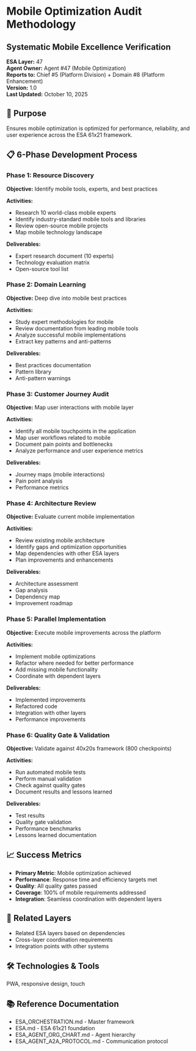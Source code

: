 # Mobile Optimization Audit Methodology
## Systematic Mobile Excellence Verification

**ESA Layer:** 47  
**Agent Owner:** Agent #47 (Mobile Optimization)  
**Reports to:** Chief #5 (Platform Division) + Domain #8 (Platform Enhancement)  
**Version:** 1.0  
**Last Updated:** October 10, 2025

## 🎯 Purpose
Ensures mobile optimization is optimized for performance, reliability, and user experience across the ESA 61x21 framework.

## 📋 6-Phase Development Process

### Phase 1: Resource Discovery
**Objective:** Identify mobile tools, experts, and best practices

**Activities:**
- Research 10 world-class mobile experts
- Identify industry-standard mobile tools and libraries
- Review open-source mobile projects
- Map mobile technology landscape

**Deliverables:**
- Expert research document (10 experts)
- Technology evaluation matrix
- Open-source tool list

### Phase 2: Domain Learning
**Objective:** Deep dive into mobile best practices

**Activities:**
- Study expert methodologies for mobile
- Review documentation from leading mobile tools
- Analyze successful mobile implementations
- Extract key patterns and anti-patterns

**Deliverables:**
- Best practices documentation
- Pattern library
- Anti-pattern warnings

### Phase 3: Customer Journey Audit
**Objective:** Map user interactions with mobile layer

**Activities:**
- Identify all mobile touchpoints in the application
- Map user workflows related to mobile
- Document pain points and bottlenecks
- Analyze performance and user experience metrics

**Deliverables:**
- Journey maps (mobile interactions)
- Pain point analysis
- Performance metrics

### Phase 4: Architecture Review
**Objective:** Evaluate current mobile implementation

**Activities:**
- Review existing mobile architecture
- Identify gaps and optimization opportunities
- Map dependencies with other ESA layers
- Plan improvements and enhancements

**Deliverables:**
- Architecture assessment
- Gap analysis
- Dependency map
- Improvement roadmap

### Phase 5: Parallel Implementation
**Objective:** Execute mobile improvements across the platform

**Activities:**
- Implement mobile optimizations
- Refactor where needed for better performance
- Add missing mobile functionality
- Coordinate with dependent layers

**Deliverables:**
- Implemented improvements
- Refactored code
- Integration with other layers
- Performance improvements

### Phase 6: Quality Gate & Validation
**Objective:** Validate against 40x20s framework (800 checkpoints)

**Activities:**
- Run automated mobile tests
- Perform manual validation
- Check against quality gates
- Document results and lessons learned

**Deliverables:**
- Test results
- Quality gate validation
- Performance benchmarks
- Lessons learned documentation

## 📈 Success Metrics
- **Primary Metric**: Mobile optimization achieved
- **Performance**: Response time and efficiency targets met
- **Quality**: All quality gates passed
- **Coverage**: 100% of mobile requirements addressed
- **Integration**: Seamless coordination with dependent layers

## 🔗 Related Layers
- Related ESA layers based on dependencies
- Cross-layer coordination requirements
- Integration points with other systems

## 🛠️ Technologies & Tools
PWA, responsive design, touch

## 📚 Reference Documentation
- ESA_ORCHESTRATION.md - Master framework
- ESA.md - ESA 61x21 foundation
- ESA_AGENT_ORG_CHART.md - Agent hierarchy
- ESA_AGENT_A2A_PROTOCOL.md - Communication protocol
